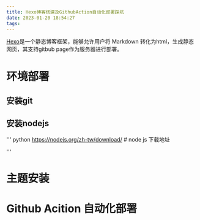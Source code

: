 ```yaml
---
title: Hexo博客搭建及GithubAction自动化部署踩坑
date: 2023-01-20 18:54:27
tags:
---
```


[Hexo](https://hexo.io/)是一个静态博客框架，能够允许用户将 Markdown 转化为html，生成静态网页，其支持gitbub page作为服务器进行部署。

# 环境部署
##  安装git 
##  安装nodejs 
''' python
    https://nodejs.org/zh-tw/download/ # node js 下载地址
    
'''


# 主题安装

# Github Acition 自动化部署